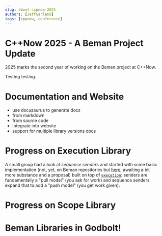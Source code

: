 ```yaml
---
slug: about-cppnow-2025
authors: [JeffGarland]
tags: [cppnow, conference]
---
```


# C++Now 2025 - A Beman Project Update

2025 marks the second year of working on the Beman project at C++Now.
<!-- truncate -->

Testing testing.
# Documentation and Website

  - use docusaurus to generate docs
  - from markdown
  - from source code
- integrate into website
- support for multiple library versions docs

# Progress on Execution Library

A small group had a look at _sequence senders_ and started with some basic implementation (not, yet, on Beman repositories but [here](https://github.com/dietmarkuehl/sequence_next), awaiting a bit more substance and a proposal) built on top of [`execution`](https://github.com/bemanproject/execution): senders are fundamentally a "pull model" (you ask for work) and sequence senders expand that to add a "push model" (you get work given).
# Progress on Scope Library

# Beman Libraries in Godbolt!


